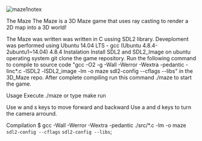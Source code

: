 ![maze1notex](https://github.com/Daveroyz/3D_Maze/assets/124052586/f51e97c5-5e60-4e0a-aa37-48ee9632a17e)

The Maze
The Maze is a 3D Maze game that uses ray casting to render a 2D map into a 3D world!

The Maze was written was written in C ussing SDL2 library. Deveploment was performed using Ubuntu 14.04 LTS - gcc (Ubuntu 4.8.4-2ubuntu1~14.04) 4.8.4
Instalation
Install SDL2 and SDL2_Image on ubuntu operating system
git clone the game repository.
Run the following command to compile to source code "gcc -O2 -g -Wall -Werror -Wextra -pedantic -Iinc*.c -lSDL2 -lSDL2_image -lm -o maze sdl2-config --cflags --libs" in the 3D_Maze repo.
After complete compiling run this command ./maze to start the game.

Usage
Execute ./maze or type make run

Use w and s keys to move forward and backward 
Use a and d keys to turn the camera arround.

Compilation
$ gcc -Wall -Werror -Wextra -pedantic ./src/*.c -lm -o maze `sdl2-config --cflags` `sdl2-config --libs`;

